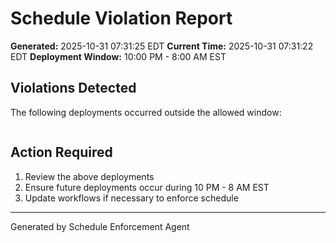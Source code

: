 # Schedule Violation Report

**Generated:** 2025-10-31 07:31:25 EDT
**Current Time:** 2025-10-31 07:31:22 EDT
**Deployment Window:** 10:00 PM - 8:00 AM EST

## Violations Detected

The following deployments occurred outside the allowed window:

```

```

## Action Required

1. Review the above deployments
2. Ensure future deployments occur during 10 PM - 8 AM EST
3. Update workflows if necessary to enforce schedule

---

Generated by Schedule Enforcement Agent
